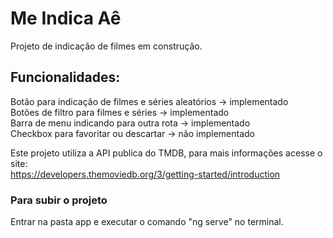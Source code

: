 # Me Indica Aê

Projeto de indicação de filmes em construção.

## Funcionalidades:
Botão para indicação de filmes e séries aleatórios -> implementado   
Botões de filtro para filmes e séries -> implementado   
Barra de menu indicando para outra rota -> implementado   
Checkbox para favoritar ou descartar -> não implementado   

Este projeto utiliza a API publica do TMDB, para mais informações acesse o site:   
https://developers.themoviedb.org/3/getting-started/introduction   


### Para subir o projeto

Entrar na pasta app e executar o comando "ng serve" no terminal.



